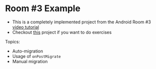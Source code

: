 # Room #3 Example

- This is a completely implemented project from the Android Room #3 [video tutorial](https://youtu.be/LbsTQRDHiEg)
- Checkout [this](../database-room-3-exercise) project if you want to do exercises

Topics:
- Auto-migration
- Usage of `onPostMigrate`
- Manual migration
